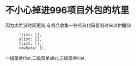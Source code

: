 不小心掉进996项目外包的坑里  
===
因为太忙没时间更新,有机会收集一些经典代码复制过来以供瞻仰  
```
      flist: [],
      slist: [],
      tlist: [],
      rawData: [],
```
一级菜单flist,二级菜单slist,三级菜单tlist.  
  
